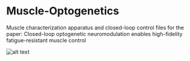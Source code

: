 # Muscle-Optogenetics

Muscle characterization apparatus and closed-loop control files for the paper: Closed-loop optogenetic neuromodulation enables high-fidelity fatigue-resistant muscle control

![alt text](https://github.com/mitmedialab/Muscle-Optogenetics/blob/main/Muscle%20Characterization%20Apparatus/Renders/Rendering%20I.bmp?raw=true)






